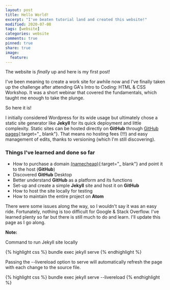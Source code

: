 ```yaml
---
layout: post
title: Hello World!
excerpt: "I've beaten tutorial land and created this website!"
modified: 2020-07-08
tags: [website]
categories: website
comments: true
pinned: true
share: true
image:
  feature:
---
```


The website is *finally* up and here is my first post!

I've been meaning to create a work site for awhile now and I've finally taken up the challenge after attending GA's Intro to Coding: HTML & CSS Workshop. It was a short webinar that covered the fundamentals, which taught me enough to take the plunge.

So here it is!

I initially considered Wordpress for its wide usage but ultimately chose a static site generator like **Jekyll** for its quick deployment and little complexity. Static sites can be hosted directly on **GitHub** through [GitHub pages](https://pages.github.com/){:target="_ blank"}. That means no hosting fees (!!!) and easy management of edits, thanks to versioning (which I'm still discovering).

### Things I've learned and done so far

* How to purchase a domain [(namecheap)](https://namecheap.com/){:target="_ blank"} and point it to the host (**GitHub**)
* Discovered **GitHub** Desktop
* Better understand **GitHub** as a platform and its functions
* Set-up and create a simple **Jekyll** site and host it on **GitHub**
* How to host the site locally for testing
* How to maintain the entire project on **Atom**

There were some issues along the way, so I wouldn't say it was an easy ride. Fortunately, nothing is too difficult for Google & Stack Overflow. I've learned plenty so far but there is still much to do and learn. I'll update this page as I go along.

**Note:**

Command to run Jekyll site locally

{% highlight css %}
bundle exec jekyll serve
{% endhighlight %}

Passing the --livereload option to serve will automatically refresh the page with each change to the source file.

{% highlight css %}
bundle exec jekyll serve --livereload
{% endhighlight %}
